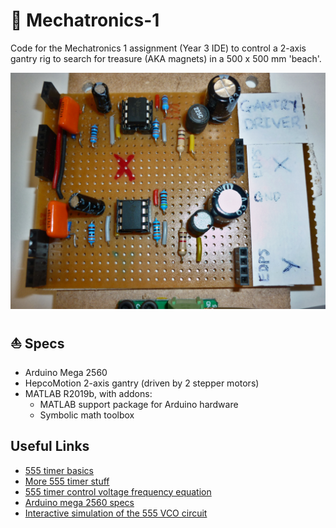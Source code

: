 # 🦜 Mechatronics-1
Code for the Mechatronics 1 assignment (Year 3 IDE) to control a 2-axis gantry rig to search for treasure (AKA magnets) in a 500 x 500 mm 'beach'.

![](https://github.com/Finin-Quincey/Mechatronics-1/blob/master/images/P1120889_edited.JPG)

## ⛵ Specs
- Arduino Mega 2560
- HepcoMotion 2-axis gantry (driven by 2 stepper motors)
- MATLAB R2019b, with addons:
  - MATLAB support package for Arduino hardware
  - Symbolic math toolbox

## Useful Links
- [555 timer basics](https://www.circuitbasics.com/555-timer-basics-astable-mode/)
- [More 555 timer stuff](https://www.electronics-tutorials.ws/waveforms/555_timer.html)
- [555 timer control voltage frequency equation](https://electronics.stackexchange.com/questions/101530/what-is-the-equation-for-the-555-timer-control-voltage)
- [Arduino mega 2560 specs](https://store.arduino.cc/arduino-mega-2560-rev3)
- [Interactive simulation of the 555 VCO circuit](http://www.falstad.com/circuit/circuitjs.html?ctz=CQAgjCAMB0l3BWEBmATNA7AhAOBjVIAWfbEMpfAKDADYlUjJxUcRUFaW2iQjoAnEOED88OGCoAlFMRACuyOTmaq+zJGpgIqAeRS02YAaj51wJqFCoB3dk3C1mhI0+sAndpFfPv8rhrwtl5sCrK8YZDBLuyc9s5xUQDmIeGpaFrRfqiMqRwBWWw5vIzOuVGeMXS+ReUoknZKEYqG-taNrWHIrdXWKcjdaQOKhFZRhAJ5cTFNY7DiEDBEOArIGDioAmA4OGAYtMjg4NLg+yg4vGCs57zOfALO0AxPc0KQYOKfElSee4oX8RuVg+cCoABtAcgAbMobcoPMciAALQweAqFZQ5AILaGDCQARUCZDaFyIhoObiERU6mTGDogRrHJYyC0ehgJAQBppVhsGEA5JpMmmWZEZZjKgpJjMWHqZhS8UAB2JvHlMsW7RQgxhgx51gA9uwUKY5d1TJpoOqIAA1ADCugAOgBnXQAVwALgr3VQDYjyXL8WxzZyjgAZPU2JEKgCGjsdToAZgBLMFugCm7idevdnrd3vASD96gEgfhcFoHENpnZKBAAEF3AATF2JgB2eqdAAUAOoAWSdjsTSRbUbBVCh+fIRxBIAAIu6AJ5Om3zgDGYNTVCAA)
